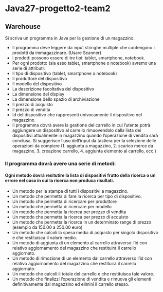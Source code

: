 # Java27-progetto2-team2

## Warehouse
Si scriva un programma in Java per la gestione di un magazzino.

- Il programma deve leggere da input stringhe multiple che contengono i prodotti da immagazzinare. (Usare Scanner)
- I prodotti possono essere di tre tipi: tablet, smartphone, notebook.
- Per ogni prodotto (sia esso tablet, smartphone o notebook) avremo una serie di attributi:
- Il tipo di dispositivo  (tablet, smartphone o notebook)
- Il produttore del dispositivo
- Il modello del dispositivo
- La descrizione facoltativa del dispositivo
- La dimensione del display
- La dimensione dello spazio di archiviazione
- Il prezzo di acquisto
- Il prezzo di vendita
- Id del dispositivo che rappresenti univocamente il dispositivo nel magazzino.
- Il programma dovrà avere la gestione del carrello in cui l’utente potrà aggiungere un dispositivo al carrello rimuovendolo dalla lista dei dispositivi attualmente in magazzino quando l’operazione di vendita sarà conclusa.
  Si suggerisce l’uso dell’input da tastiera per la selezione delle operazioni da compiere (1. aggiunta a magazzino, 2. scarico merce da magazzino, 3. creazione carrello, 4. aggiunta elemento al carrello, ecc.)

### Il programma dovrà avere una serie di metodi:
#### Ogni metodo dovrà resitutire la lista di dispositivi frutto della ricerca o un errore nel caso in cui la ricerca non produca risultati.

- Un metodo per la stampa di tutti i dispositivi a magazzino.
- Un metodo che permetta di fare la ricerca per tipo di dispositivo.
- Un metodo che permetta di ricercare per produttore
- Un metodo che permetta di ricercare per modello
- Un metodo che permetta la ricerca per prezzo di vendita
- Un metodo che permetta la ricerca per prezzo di acquisto
- Un metodo che permetta la ricerca in un determinato range di prezzo (esempio da 150.00 a 250.00 euro)
- Un metodo che calcoli la spesa media di acquisto per singolo dispositivo e che restituisca il valore medio.
- Un metodo di aggiunta di un elemento al carrello attraverso l’id con relativo aggiornamento del magazzino che restituirà il carrello aggiornato.
- Un metodo di rimozione di un elemento dal carrello attraverso l’id con relativo aggiornamento del magazzino che restituirà il carrello aggiornato.
- Un metodo che calcoli il totale del carrello e che restituisca tale valore.
- Un metodo che finalizzi l’operazione di vendita e rimuova gli elementi definitivamente dal magazzino ed elimini il carrello stesso.

